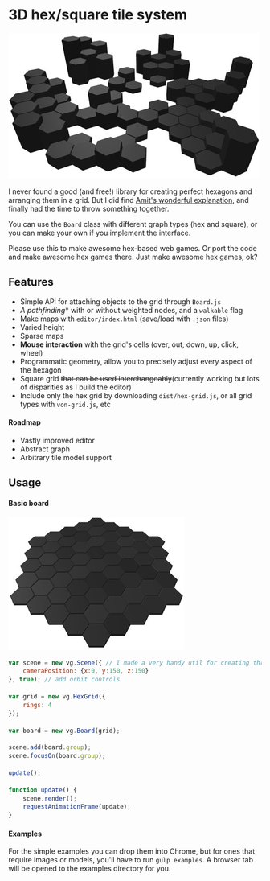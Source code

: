 # 3D hex/square tile system

![screenshot](hex-grid.jpg)

I never found a good (and free!) library for creating perfect hexagons and arranging them in a grid. But I did find [Amit's wonderful explanation](http://www.redblobgames.com/grids/hexagons/), and finally had the time to throw something together.

You can use the `Board` class with different graph types (hex and square), or you can make your own if you implement the interface.

Please use this to make awesome hex-based web games. Or port the code and make awesome hex games there. Just make awesome hex games, ok?

## Features

- Simple API for attaching objects to the grid through `Board.js`
- **A* pathfinding** with or without weighted nodes, and a `walkable` flag
- Make maps with `editor/index.html` (save/load with `.json` files)
- Varied height
- Sparse maps
- **Mouse interaction** with the grid's cells (over, out, down, up, click, wheel)
- Programmatic geometry, allow you to precisely adjust every aspect of the hexagon
- Square grid ~~that can be used interchangeably~~(currently working but lots of disparities as I build the editor)
- Include only the hex grid by downloading `dist/hex-grid.js`, or all grid types with `von-grid.js`, etc

#### Roadmap

- Vastly improved editor
- Abstract graph
- Arbitrary tile model support

## Usage

#### Basic board

![screenshot](hex-grid-basic.jpg)

```javascript
var scene = new vg.Scene({ // I made a very handy util for creating three.js scenes quickly
	cameraPosition: {x:0, y:150, z:150}
}, true); // add orbit controls

var grid = new vg.HexGrid({
	rings: 4
});

var board = new vg.Board(grid);

scene.add(board.group);
scene.focusOn(board.group);

update();

function update() {
	scene.render();
	requestAnimationFrame(update);
}
```

#### Examples

For the simple examples you can drop them into Chrome, but for ones that require images or models, you'll have to run `gulp examples`. A browser tab will be opened to the examples directory for you.